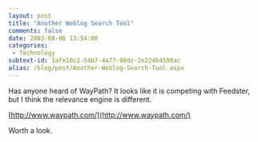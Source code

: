 ```yaml
---
layout: post
title: "Another Weblog Search Tool"
comments: false
date: 2003-08-06 13:54:00
categories:
 - Technology
subtext-id: 1afe10c2-54b7-4a77-88dc-2e22464590ac
alias: /blog/post/Another-Weblog-Search-Tool.aspx
---
```



Has anyone heard of WayPath? It looks like it is competing with Feedster, but I think the relevance engine is different.

[http://www.waypath.com/](http://www.waypath.com/)

Worth a look.

